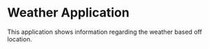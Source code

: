 # Weather Application

This application shows information regarding the weather based off location.
